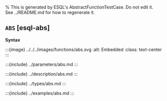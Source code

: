 % This is generated by ESQL's AbstractFunctionTestCase. Do not edit it. See ../README.md for how to regenerate it.

## `ABS` [esql-abs]

**Syntax**

:::{image} ../../../images/functions/abs.svg
:alt: Embedded
:class: text-center
:::


:::{include} ../parameters/abs.md
:::

:::{include} ../description/abs.md
:::

:::{include} ../types/abs.md
:::

:::{include} ../examples/abs.md
:::
